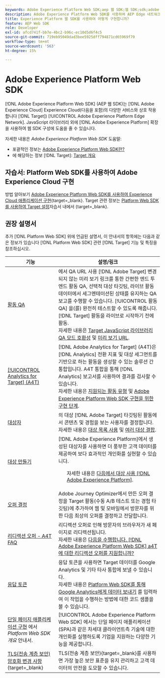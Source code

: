 ```yaml
---
keywords: Adobe Experience Platform Web SDK;aep 웹 SDK;웹 SDK;sdk;adobe experience cloud;platform edge 네트워크;adobe experience platform edge 네트워크;edge 네트워크;aep edge 네트워크
description: Adobe Experience Platform Web SDK를 사용하여 AEP Edge 네트워크를 통해 Adobe Experience Cloud의 다양한 서비스와 상호 작용하는 방법을 알아봅니다.
title: Experience Platform 웹 SDK를 사용하여 어떻게 구현합니까?
feature: AEP Web SDK
role: Developer
exl-id: afcd741f-bb7e-4bc2-b96c-ec10d5d6f4c5
source-git-commit: 719eb95049dad3bee5925dff794871cd65969f79
workflow-type: tm+mt
source-wordcount: '563'
ht-degree: 15%

---
```


# Adobe Experience Platform Web SDK

[!DNL Adobe Experience Platform Web SDK] (AEP 웹 SDK)는 [!DNL Adobe Experience Cloud] Experience Cloud(다음을 포함)의 다양한 서비스와 상호 작용합니다 [!DNL Target]) [!UICONTROL Adobe Experience Platform Edge Network]. JavaScript 라이브러리 외에 [!DNL Adobe Experience Platform] 확장을 사용하여 웹 SDK 구성에 도움을 줄 수 있습니다.

자세한 내용은 *Adobe Experience Platform Web SDK* 도움말:

* 포괄적인 정보는 [Adobe Experience Platform Web SDK란?](https://experienceleague.adobe.com/docs/experience-platform/edge/home.html)
* 에 해당하는 정보 [!DNL Target]: [Target 개요](https://experienceleague.adobe.com/docs/experience-platform/edge/personalization/adobe-target/target-overview.html)

## 자습서: Platform Web SDK를 사용하여 Adobe Experience Cloud 구현

방법 알아보기 [Adobe Experience Platform Web SDK를 사용하여 Experience Cloud 애플리케이션 구현](https://experienceleague.adobe.com/docs/platform-learn/implement-web-sdk/overview.html){target=_blank}. Target 관련 정보는 [Platform Web SDK를 사용하여 Target 설정](https://experienceleague.adobe.com/docs/platform-learn/implement-web-sdk/applications-setup/setup-target.html)자습서 내에서 {target=_blank}.

## 권장 설명서

추가 [!DNL Platform Web SDK] 위에 언급된 설명서, 이 안내서의 항목에는 다음과 같은 정보가 있습니다 [!DNL Platform Web SDK] 관련 [!DNL Target] 기능 및 특징을 참조하십시오.

| 기능 | 설명/링크 |
| --- | --- |
| [활동 QA](/help/main/c-activities/c-activity-qa/activity-qa.md) | 에서 QA URL 사용 [!DNL Adobe Target] 변경되지 않는 미리 보기 링크를 통한 간편한 엔드 투 엔드 활동 QA, 선택적 대상 타깃팅, 라이브 활동 데이터에서 세그멘테이션된 상태를 유지하는 QA 보고를 수행할 수 있습니다. [!UICONTROL 활동 QA] 을(를) 완전히 테스트할 수 있도록 해줍니다. [!DNL Target] 활동을 라이브로 시작하기 전에 활동.<br>자세한 내용은 [Target JavaScript 라이브러리 QA 모드 호환성](/help/main/c-activities/c-activity-qa/activity-qa.md#compatibility) 및 [미리 보기 URL](/help/main/c-activities/c-activity-qa/activity-qa.md#preview). |
| [[!UICONTROL Analytics for Target] (A4T)](/help/main/c-integrating-target-with-mac/a4t/a4t.md) | [!DNL Adobe Analytics for Target] (A4T)은 [!DNL Analytics] 전환 지표 및 대상 세그먼트를 기반으로 하는 활동을 생성할 수 있는 솔루션 간 통합입니다. A4T 통합을 통해 [!DNL Analytics] 보고서를 사용하여 결과를 검사할 수 있습니다.<br>자세한 내용은 [지원되는 활동 유형](/help/main/c-integrating-target-with-mac/a4t/a4t.md#section_F487896214BF4803AF78C552EF1669AA) 및 [Adobe Experience Platform Web SDK 구현을 위한 구현 단계](/help/main/c-integrating-target-with-mac/a4t/a4timplementation.md#platform). |
| [대상자](/help/main/c-target/target.md) | 의 대상 [!DNL Adobe Target] 타깃팅된 활동에서 콘텐츠 및 경험을 보는 사용자를 결정합니다.<br>자세한 내용은 [대상 목록 사용](/help/main/c-target/c-audiences/audiences.md#use-list) 및 [여러 대상 결합](/help/main/c-target/combining-multiple-audiences.md). |
| [대상 만들기](/help/main/c-target/c-audiences/audiences.md) | [!DNL Adobe Experience Platform]에서 생성된 대상자를 사용하면 더 풍부한 고객 데이터를 제공하여 보다 효과적인 개인화를 실현할 수 있습니다.<ul>자세한 내용은 [다음에서 대상 사용 [!DNL Adobe Experience Platform]](/help/main/c-target/c-audiences/audiences.md#aep). |
| [오퍼 결정](/help/main/c-integrating-target-with-mac/ajo/offer-decision.md) | Adobe Journey Optimizer에서 만든 오퍼 결정을 Target 활동(수동 A/B 테스트 또는 경험 타깃팅)에 추가하여 웹 및 모바일에서 방문자를 위한 다음 최상의 오퍼를 결정하고 전달합니다. |
| [리디렉션 오퍼 - A4T FAQ](/help/main/c-integrating-target-with-mac/a4t/r-a4t-faq/a4t-faq-redirect-offers.md) | 리디렉션 오퍼로 인해 방문자의 브라우저가 새 페이지로 리디렉션됩니다.<br>자세한 내용은 [다음을 수행합니다. [!DNL Adobe Experience Platform Web SDK] a4T에 대한 리디렉션 오퍼를 지원합니까?](/help/main/c-integrating-target-with-mac/a4t/r-a4t-faq/a4t-faq-redirect-offers.md#platform) |
| [응답 토큰](/help/main/administrating-target/response-tokens.md) | 응답 토큰을 사용하면 Target 데이터를 Google Analytics 및 기타 타사 통합에 보낼 수 있습니다.<br>자세한 내용은 [Platform Web SDK를 통해 Google Analytics에게 데이터 보내기](/help/main/administrating-target/response-tokens.md#platform-web-sdk) 를 입력하여 이 작업을 수행하는 방법에 대한 코드 샘플을 볼 수 있습니다. |
| [단일 페이지 애플리케이션 구현](https://experienceleague.adobe.com/docs/experience-platform/edge/personalization/adobe-target/spa-implementation.html?lang=en) 에서 *Platform Web SDK 개요* 안내서. | [!UICONTROL Adobe Experience Platform Web SDK] 에서는 단일 페이지 애플리케이션(SPA)과 같은 차세대 클라이언트측 기술에 대한 개인화를 실행하도록 기업을 지원하는 다양한 기능을 제공합니다. |
| [TLS(전송 계층 보안) 암호화 변경 사항](https://developer.adobe.com/target/before-implement/tls-transport-layer-security-encryption/){target=_blank} | TLS(전송 계층 보안){target=_blank}를 사용하면 가장 높은 보안 표준을 유지 관리하고 고객 데이터의 안전을 도모할 수 있습니다. |
